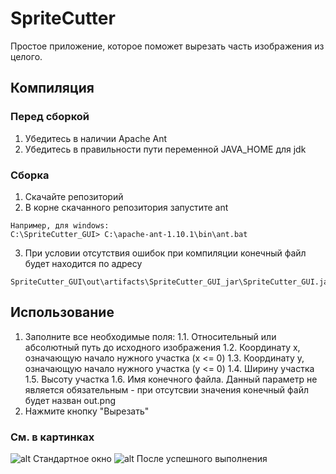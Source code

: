 # SpriteCutter
Простое приложение, которое поможет вырезать часть изображения из целого.
## Компиляция
### Перед сборкой
  1. Убедитесь в наличии Apache Ant
  2. Убедитесь в правильности пути переменной JAVA_HOME для jdk
### Сборка
  1. Скачайте репозиторий
  2. В корне скачанного репозитория запустите ant
  ```
  Например, для windows:
  C:\SpriteCutter_GUI> C:\apache-ant-1.10.1\bin\ant.bat
  ```
  3. При условии отсутствия ошибок при компиляции конечный файл будет находится по адресу
  ```
  SpriteCutter_GUI\out\artifacts\SpriteCutter_GUI_jar\SpriteCutter_GUI.jar
  ```
## Использование
  1. Заполните все необходимые поля:
    1.1. Относительный или абсолютный путь до исходного изображения
    1.2. Координату x, означающую начало нужного участка (x <= 0)
    1.3. Координату y, означающую начало нужного участка (y <= 0)
    1.4. Ширину участка
    1.5. Высоту участка
    1.6. Имя конечного файла. Данный параметр не является обязательным - при отсутсвии значения конечный файл будет назван out.png
  2. Нажмите кнопку "Вырезать"
### См. в картинках
![alt Стандартное окно](http://res.cloudinary.com/dbpfaoy8w/image/upload/v1494360111/SplitCutter_README_img1_kblv3m.png)
![alt После успешного выполнения](http://res.cloudinary.com/dbpfaoy8w/image/upload/v1494360365/SplitCutter_README_img2_ltuhpz.png)
